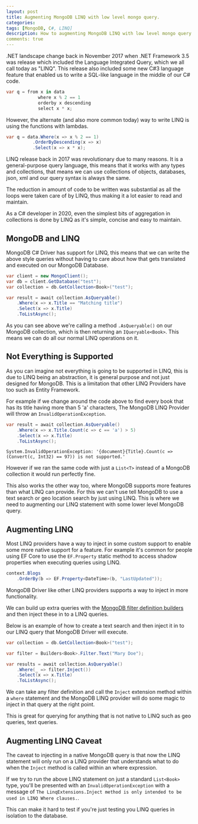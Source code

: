 ```yaml
---
layout: post
title: Augmenting MongoDB LINQ with low level mongo query.
categories:
tags: [MongoDB, C#, LINQ]
description: How to augmenting MongoDB LINQ with low level mongo query.
comments: true
---
```


.NET landscape change back in November 2017 when .NET Framework 3.5 was release which included the Language Integrated Query, which we all call today as "LINQ". This release also included some new C#3 language feature that enabled us to write a SQL-like language in the middle of our C# code.

```csharp
var q = from x in data
            where x % 2 == 1
            orderby x descending
            select x * x;
```

However, the alternate (and also more common today) way to write LINQ is using the functions with lambdas.

```csharp
var q = data.Where(x => x % 2 == 1)
          .OrderByDescending(x => x)
          .Select(x => x * x);
```

LINQ release back in 2017 was revolutionary due to many reasons. It is a general-purpose query language, this means that it works with any types and collections, that means we can use collections of objects, databases, json, xml and our query syntax is always the same.

The reduction in amount of code to be written was substantial as all the loops were taken care of by LINQ, thus making it a lot easier to read and maintain.

As a C# developer in 2020, even the simplest bits of aggregation in collections is done by LINQ as it's simple, concise and easy to maintain.

## MongoDB and LINQ

MongoDB C# Driver has support for LINQ, this means that we can write the above style queries without having to care about how that gets translated and executed on our MongoDB Database.

```csharp
var client = new MongoClient();
var db = client.GetDatabase("test");
var collection = db.GetCollection<Book>("test");

var result = await collection.AsQueryable()
    .Where(x => x.Title == "Matching title")
    .Select(x => x.Title)
    .ToListAsync();
```

As you can see above we're calling a method `.AsQueryable()` on our MongoDB collection, which is then returning an `IQueryable<Book>`. This means we can do all our normal LINQ operations on it.

## Not Everything is Supported

As you can imagine not everything is going to be supported in LINQ, this is due to LINQ being an abstraction, it is general purpose and not just designed for MongoDB. This is a limitation that other LINQ Providers have too such as Entity Framework.

For example if we change around the code above to find every book that has its title having more than 5 'a' characters, The MongoDB LINQ Provider will throw an `InvalidOperationException`.

```csharp
var result = await collection.AsQueryable()
    .Where(x => x.Title.Count(c => c == 'a') > 5)
    .Select(x => x.Title)
    .ToListAsync();
```

```text
System.InvalidOperationException: '{document}{Title}.Count(c => (Convert(c, Int32) == 97)) is not supported.'
```

However if we ran the same code with just a `List<T>` instead of a MongoDB collection it would run perfectly fine.

This also works the other way too, where MongoDB supports more features than what LINQ can provide. For this we can't use tell MongoDB to use a text search or geo location search by just using LINQ. This is where we need to augmenting our LINQ statement with some lower level MongoDB query.

## Augmenting LINQ

Most LINQ providers have a way to inject in some custom support to enable some more native support for a feature. For example it's common for people using EF Core to use the `EF.Property` static method to access shadow properties when executing queries using LINQ.

```csharp
context.Blogs
    .OrderBy(b => EF.Property<DateTime>(b, "LastUpdated"));
```

MongoDB Driver like other LINQ providers supports a way to inject in more functionality.

We can build up extra queries with the [MongoDB filter definition builders](https://mongodb.github.io/mongo-csharp-driver/2.7/reference/driver/definitions/#filter-definition-builder) and then inject these in to a LINQ queries.

Below is an example of how to create a text search and then inject it in to our LINQ query that MongoDB Driver will execute.

```csharp
var collection = db.GetCollection<Book>("test");

var filter = Builders<Book>.Filter.Text("Mary Doe");

var results = await collection.AsQueryable()
    .Where(_ => filter.Inject())
    .Select(x => x.Title)
    .ToListAsync();
```

We can take any filter definition and call the `Inject` extension method within a `where` statement and the MongoDB LINQ provider will do some magic to inject in that query at the right point.

This is great for querying for anything that is not native to LINQ such as geo queries, text queries.

## Augmenting LINQ Caveat

The caveat to injecting in a native MongoDB query is that now the LINQ statement will only run on a LINQ provider that understands what to do when the `Inject` method is called within an where expression.

If we try to run the above LINQ statement on just a standard `List<Book>` type, you'll be presented with an `InvalidOperationException` with a message of `The LinqExtensions.Inject method is only intended to be used in LINQ Where clauses.`.

This can make it hard to test if you're just testing you LINQ queries in isolation to the database.

